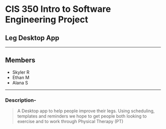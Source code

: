 # CIS 350 Intro to Software Engineering Project
## Leg Desktop App

___

## Members
* Skyler R
* Ethan M
* Alana S

___

### Description-
> A Desktop app to help people improve their legs. Using scheduling, templates and reminders we hope to get people both looking to exercise and to work through Physical Therapy (PT) 
